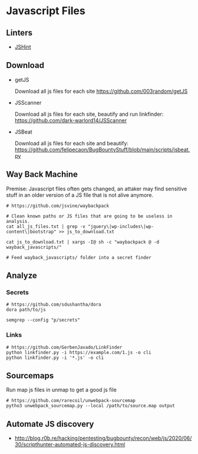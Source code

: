 # Javascript Files

## Linters

- [JSHint](https://jshint.com/)

## Download

- getJS

	Download all js files for each site
	https://github.com/003random/getJS

- JSScanner

	Download all js files for each site, beautify and run linkfinder:
	https://github.com/dark-warlord14/JSScanner

- JSBeat

	Download all js files for each site and beautify: 
	https://github.com/felipecaon/BugBountyStuff/blob/main/scripts/jsbeat.py

## Way Back Machine

Premise: Javascript files often gets changed, an attaker may find sensitive stuff in an older version of a JS file that is not alive anymore.

```
# https://github.com/jsvine/waybackpack

# Clean known paths or JS files that are going to be useless in analysis.
cat all_js_files.txt | grep -v "jquery\|wp-includes\|wp-content\|bootstrap" >> js_to_download.txt

cat js_to_download.txt | xargs -I@ sh -c "waybackpack @ -d wayback_javascripts/"

# Feed wayback_javascripts/ folder into a secret finder
```
 
## Analyze

### Secrets

```
# https://github.com/sdushantha/dora
dora path/to/js
```

```
semgrep --config "p/secrets"
```

### Links

```
# https://github.com/GerbenJavado/LinkFinder
python linkfinder.py -i https://example.com/1.js -o cli
python linkfinder.py -i '*.js' -o cli
```

## Sourcemaps

Run map js files in unmap to get a good js file

```
# https://github.com/rarecoil/unwebpack-sourcemap
pytho3 unwebpack_sourcemap.py --local /path/to/source.map output
```

## Automate JS discovery

- http://blog.r0b.re/hacking/pentesting/bugbounty/recon/web/js/2020/06/30/scripthunter-automated-js-discovery.html
